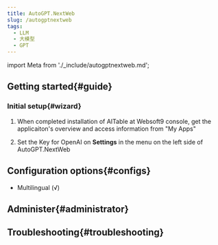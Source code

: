 ```yaml
---
title: AutoGPT.NextWeb
slug: /autogptnextweb
tags:
  - LLM
  - 大模型
  - GPT
---
```


import Meta from './_include/autogptnextweb.md';

<Meta name="meta" />

## Getting started{#guide}

### Initial setup{#wizard}

1. When completed installation of AITable at Websoft9 console, get the applicaiton's overview and access information from "My Apps"  

2. Set the Key for OpenAI on **Settings** in the menu on the left side of AutoGPT.NextWeb

## Configuration options{#configs}

- Multilingual (√)

## Administer{#administrator}

## Troubleshooting{#troubleshooting}

